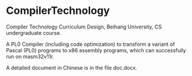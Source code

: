 # CompilerTechnology
Compiler Technology Curriculum Design, Beihang University, CS undergraduate course. 

A PL0 Compiler (including code optimization) to transform a variant of Pascal (PL0) programs to x86 assembly programs, which can successfully run on masm32v11r.

A detailed document in Chinese is in the file doc.docx.
